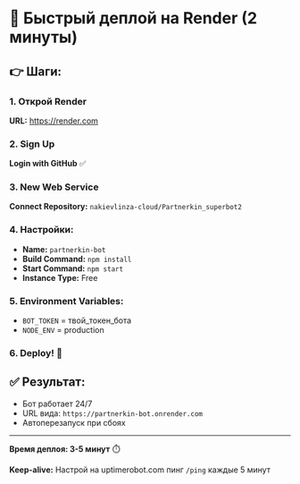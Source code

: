 # 🚀 Быстрый деплой на Render (2 минуты)

## 👉 Шаги:

### 1. Открой Render
**URL:** https://render.com

### 2. Sign Up
**Login with GitHub** ✅

### 3. New Web Service
**Connect Repository:** `nakievlinza-cloud/Partnerkin_superbot2`

### 4. Настройки:
- **Name:** `partnerkin-bot`
- **Build Command:** `npm install`
- **Start Command:** `npm start`
- **Instance Type:** Free

### 5. Environment Variables:
- `BOT_TOKEN` = твой_токен_бота
- `NODE_ENV` = production

### 6. Deploy! 🚀

## ✅ Результат:
- Бот работает 24/7
- URL вида: `https://partnerkin-bot.onrender.com`
- Автоперезапуск при сбоях

---

**Время деплоя: 3-5 минут** ⏱️

**Keep-alive:** Настрой на uptimerobot.com пинг `/ping` каждые 5 минут